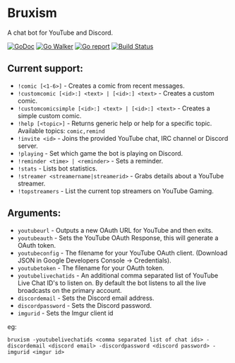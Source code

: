 # Bruxism
A chat bot for YouTube and Discord.

[![GoDoc](https://godoc.org/github.com/iopred/bruxism?status.svg)](https://godoc.org/github.com/iopred/bruxism)
[![Go Walker](http://gowalker.org/api/v1/badge)](https://gowalker.org/github.com/iopred/bruxism)
[![Go report](http://goreportcard.com/badge/iopred/bruxism)](http://goreportcard.com/report/iopred/bruxism)
[![Build Status](https://travis-ci.org/iopred/bruxism.svg?branch=master)](https://travis-ci.org/iopred/bruxism)

## Current support:

* `!comic [<1-6>]` - Creates a comic from recent messages.
* `!customcomic [<id>:] <text> | [<id>:] <text>` - Creates a custom comic.
* `!customcomicsimple [<id>:] <text> | [<id>:] <text>` - Creates a simple custom comic.
* `!help [<topic>]` - Returns generic help or help for a specific topic. Available topics: `comic,remind`
* `!invite <id>` - Joins the provided YouTube chat, IRC channel or Discord server.
* `!playing` - Set which game the bot is playing on Discord.
* `!reminder <time> | <reminder>` - Sets a reminder.
* `!stats` - Lists bot statistics.
* `!streamer <streamername|streamerid>` - Grabs details about a YouTube streamer.
* `!topstreamers` - List the current top streamers on YouTube Gaming.

## Arguments:

* `youtubeurl` - Outputs a new OAuth URL for YouTube and then exits.
* `youtubeauth` - Sets the YouTube OAuth Response, this will generate a OAuth token.
* `youtubeconfig` - The filename for your YouTube OAuth client. (Download JSON in Google Developers Console -> Credentials).
* `youtubetoken` - The filename for your OAuth token.
* `youtubelivechatids` - An additional comma separated list of YouTube Live Chat ID's to listen on. By default the bot listens to all the live broadcasts on the primary account.
* `discordemail` - Sets the Discord email address.
* `discordpassword` - Sets the Discord password.
* `imgurid` - Sets the Imgur client id

eg:

`bruxism -youtubelivechatids <comma separated list of chat ids> -discordemail <discord email> -discordpassword <discord password> -imgurid <imgur id>`
